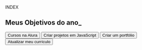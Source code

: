 

INDEX
<!DOCTYPE html>
<html lang="pt-br">
<head>
    <meta charset="UTF-8">
    <meta http-equiv="X-UA-Compatible" content="IE=edge">
    <meta name="viewport" content="width=device-width, initial-scale=1.0">
    <title>Meu Objetivo para 2024</title>
</head>
<body>
    <section class="conteudo-principal">
    <h2 class="titulo-principal">Meus Objetivos do ano_</h2>
    <div class="botoes">
        <button class="botao">Cursos na Alura</button>
        <button class="botao">Criar projetos em JavaScript</button>
        <button class="botao">Criar um portfólio</button>
        <button class="botao">Atualizar meu currículo</button>
    </div>
    </section>


</body>


</html>

